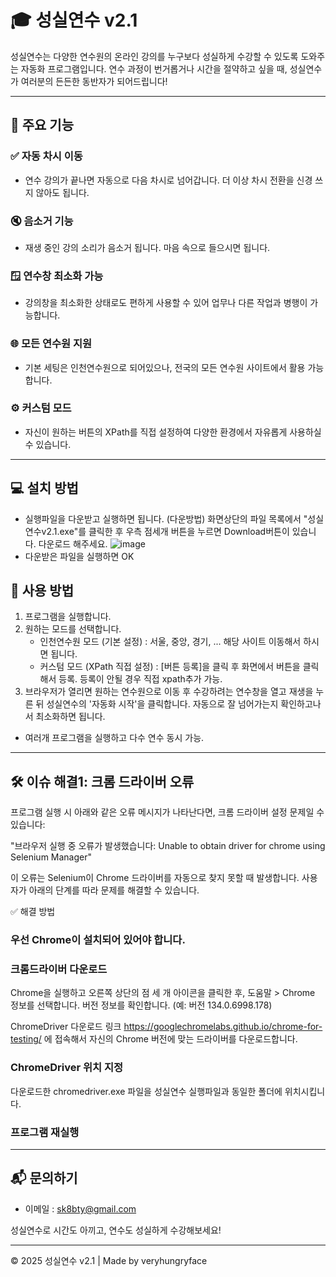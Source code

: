 # 🎓 성실연수 v2.1

성실연수는 다양한 연수원의 온라인 강의를 누구보다 성실하게 수강할 수 있도록 도와주는 자동화 프로그램입니다. 연수 과정이 번거롭거나 시간을 절약하고 싶을 때, 성실연수가 여러분의 든든한 동반자가 되어드립니다!

---

## 🚀 주요 기능

### ✅ 자동 차시 이동
- 연수 강의가 끝나면 자동으로 다음 차시로 넘어갑니다. 더 이상 차시 전환을 신경 쓰지 않아도 됩니다.

### 🔇 음소거 기능
- 재생 중인 강의 소리가 음소거 됩니다. 마음 속으로 들으시면 됩니다.

### 🪟 연수창 최소화 가능
- 강의창을 최소화한 상태로도 편하게 사용할 수 있어 업무나 다른 작업과 병행이 가능합니다.

### 🌐 모든 연수원 지원
- 기본 세팅은 인천연수원으로 되어있으나, 전국의 모든 연수원 사이트에서 활용 가능합니다.

### ⚙️ 커스텀 모드
- 자신이 원하는 버튼의 XPath를 직접 설정하여 다양한 환경에서 자유롭게 사용하실 수 있습니다.
  
---

## 💻 설치 방법
- 실행파일을 다운받고 실행하면 됩니다.
(다운방법) 화면상단의 파일 목록에서 "성실연수v2.1.exe"를 클릭한 후 우측 점세개 버튼을 누르면 Download버튼이 있습니다. 다운로드 해주세요.
![image](https://github.com/user-attachments/assets/2dc4bae5-8a70-4d2b-b7f3-5780e98377fe)
- 다운받은 파일을 실행하면 OK

## 🎯 사용 방법

1. 프로그램을 실행합니다.
2. 원하는 모드를 선택합니다.
   - 인천연수원 모드 (기본 설정) : 서울, 중앙, 경기, ... 해당 사이트 이동해서 하시면 됩니다.
   - 커스텀 모드 (XPath 직접 설정) : [버튼 등록]을 클릭 후 화면에서 버튼을 클릭해서 등록. 등록이 안될 경우 직접 xpath추가 가능.
3. 브라우저가 열리면 원하는 연수원으로 이동 후 수강하려는 연수창을 열고
   재생을 누른 뒤 성실연수의 '자동화 시작'을 클릭합니다. 자동으로 잘 넘어가는지 확인하고나서 최소화하면 됩니다.

* 여러개 프로그램을 실행하고 다수 연수 동시 가능.

---

## 🛠 이슈 해결1: 크롬 드라이버 오류
프로그램 실행 시 아래와 같은 오류 메시지가 나타난다면, 크롬 드라이버 설정 문제일 수 있습니다:​

"브라우저 실행 중 오류가 발생했습니다: Unable to obtain driver for chrome using Selenium Manager"​

이 오류는 Selenium이 Chrome 드라이버를 자동으로 찾지 못할 때 발생합니다. 사용자가 아래의 단계를 따라 문제를 해결할 수 있습니다.​

✅ 해결 방법

### 우선 Chrome이 설치되어 있어야 합니다.​

### 크롬드라이버 다운로드
Chrome을 실행하고 오른쪽 상단의 점 세 개 아이콘을 클릭한 후, 도움말 > Chrome 정보를 선택합니다.​
버전 정보를 확인합니다. (예: 버전 134.0.6998.178)

ChromeDriver 다운로드 링크 https://googlechromelabs.github.io/chrome-for-testing/
에 접속해서 자신의 Chrome 버전에 맞는 드라이버를 다운로드합니다.​

### ChromeDriver 위치 지정
다운로드한 chromedriver.exe 파일을 성실연수 실행파일과 동일한 폴더에 위치시킵니다.​

### 프로그램 재실행

---

## 📬 문의하기

- 이메일 : [sk8bty@gmail.com](mailto:sk8bty@gmail.com)

성실연수로 시간도 아끼고, 연수도 성실하게 수강해보세요!

---

© 2025 성실연수 v2.1 | Made by veryhungryface

